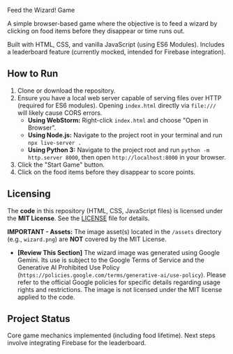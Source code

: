 Feed the Wizard! Game

A simple browser-based game where the objective is to feed a wizard by clicking on food items before they disappear or time runs out.

Built with HTML, CSS, and vanilla JavaScript (using ES6 Modules). Includes a leaderboard feature (currently mocked, intended for Firebase integration).

## How to Run

1.  Clone or download the repository.
2.  Ensure you have a local web server capable of serving files over HTTP (required for ES6 modules). Opening `index.html` directly via `file:///` will likely cause CORS errors.
    * **Using WebStorm:** Right-click `index.html` and choose "Open in Browser".
    * **Using Node.js:** Navigate to the project root in your terminal and run `npx live-server .`
    * **Using Python 3:** Navigate to the project root and run `python -m http.server 8000`, then open `http://localhost:8000` in your browser.
3.  Click the "Start Game" button.
4.  Click on the food items before they disappear to score points.

## Licensing

The **code** in this repository (HTML, CSS, JavaScript files) is licensed under the **MIT License**. See the [LICENSE](LICENSE) file for details.

**IMPORTANT - Assets:** The image asset(s) located in the `/assets` directory (e.g., `wizard.png`) are **NOT** covered by the MIT License.
* **[Review This Section]** The wizard image was generated using Google Gemini. Its use is subject to the Google Terms of Service and the Generative AI Prohibited Use Policy (`https://policies.google.com/terms/generative-ai/use-policy`). Please refer to the official Google policies for specific details regarding usage rights and restrictions. The image is not licensed under the MIT license applied to the code.

## Project Status

Core game mechanics implemented (including food lifetime). Next steps involve integrating Firebase for the leaderboard.
